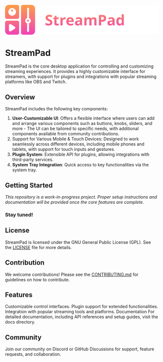 ![StreamPad Logo](logo.png)

# StreamPad

StreamPad is the core desktop application for controlling and customizing streaming experiences. It provides a highly customizable interface for streamers, with support for plugins and integrations with popular streaming platforms like OBS and Twitch.

## Overview

StreamPad includes the following key components:

1. **User-Customizable UI**: Offers a flexible interface where users can add and arrange various components such as buttons, knobs, sliders, and more - The UI can be tailored to specific needs, with additional components available from community contributions.
2. Support for Various Mobile & Touch Devices: Designed to work seamlessly across different devices, including mobile phones and tablets, with support for touch inputs and gestures.
3. **Plugin System**: Extensible API for plugins, allowing integrations with third-party services.
4. **System Tray Integration**: Quick access to key functionalities via the system tray.

## Getting Started

_This repository is a work-in-progress project. Proper setup instructions and documentation will be provided once the core features are complete._

### Stay tuned!

## License

StreamPad is licensed under the GNU General Public License (GPL). See the [LICENSE](LICENSE) file for more details.

## Contribution

We welcome contributions! Please see the [CONTRIBUTING.md](CONTRIBUTING.md) for guidelines on how to contribute.

## Features

Customizable control interfaces.
Plugin support for extended functionalities.
Integration with popular streaming tools and platforms.
Documentation
For detailed documentation, including API references and setup guides, visit the docs directory.

## Community

Join our community on Discord or GitHub Discussions for support, feature requests, and collaboration.
